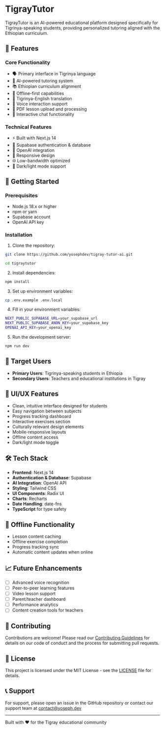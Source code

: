 # TigrayTutor

TigrayTutor is an AI-powered educational platform designed specifically for Tigrinya-speaking students, providing personalized tutoring aligned with the Ethiopian curriculum.

## 🌟 Features

### Core Functionality

- 🗣️ Primary interface in Tigrinya language
- 🤖 AI-powered tutoring system
- 📚 Ethiopian curriculum alignment
- 📱 Offline-first capabilities
- 🔄 Tigrinya-English translation
- 🎤 Voice interaction support
- 📑 PDF lesson upload and processing
- 💬 Interactive chat functionality

### Technical Features

- ⚡ Built with Next.js 14
- 🔐 Supabase authentication & database
- 🧠 OpenAI integration
- 📱 Responsive design
- 🌐 Low-bandwidth optimized
- 🌙 Dark/light mode support

## 🚀 Getting Started

### Prerequisites

- Node.js 18.x or higher
- npm or yarn
- Supabase account
- OpenAI API key

### Installation

1. Clone the repository:

```bash
git clone https://github.com/yosephdev/tigray-tutor-ai.git

cd tigraytutor
```

2. Install dependencies:

```bash
npm install
```

3. Set up environment variables:

```bash
cp .env.example .env.local
```

4. Fill in your environment variables:

```bash
NEXT_PUBLIC_SUPABASE_URL=your_supabase_url
NEXT_PUBLIC_SUPABASE_ANON_KEY=your_supabase_key
OPENAI_API_KEY=your_openai_key
```

5. Run the development server:

```bash
npm run dev
```

## 🎯 Target Users

- **Primary Users**: Tigrinya-speaking students in Ethiopia
- **Secondary Users**: Teachers and educational institutions in Tigray

## 📱 UI/UX Features

- Clean, intuitive interface designed for students
- Easy navigation between subjects
- Progress tracking dashboard
- Interactive exercises section
- Culturally relevant design elements
- Mobile-responsive layouts
- Offline content access
- Dark/light mode toggle

## 🛠️ Tech Stack

- **Frontend**: Next.js 14
- **Authentication & Database**: Supabase
- **AI Integration**: OpenAI API
- **Styling**: Tailwind CSS
- **UI Components**: Radix UI
- **Charts**: Recharts
- **Date Handling**: date-fns
- **TypeScript** for type safety

## 🔄 Offline Functionality

- Lesson content caching
- Offline exercise completion
- Progress tracking sync
- Automatic content updates when online

## 📈 Future Enhancements

- [ ] Advanced voice recognition
- [ ] Peer-to-peer learning features
- [ ] Video lesson support
- [ ] Parent/teacher dashboard
- [ ] Performance analytics
- [ ] Content creation tools for teachers

## 🤝 Contributing

Contributions are welcome! Please read our [Contributing Guidelines](CONTRIBUTING.md) for details on our code of conduct and the process for submitting pull requests.

## 📄 License

This project is licensed under the MIT License - see the [LICENSE](LICENSE) file for details.

## 📞 Support

For support, please open an issue in the GitHub repository or contact our support team at <contact@yoseph.dev>

---

Built with ❤️ for the Tigray educational community
